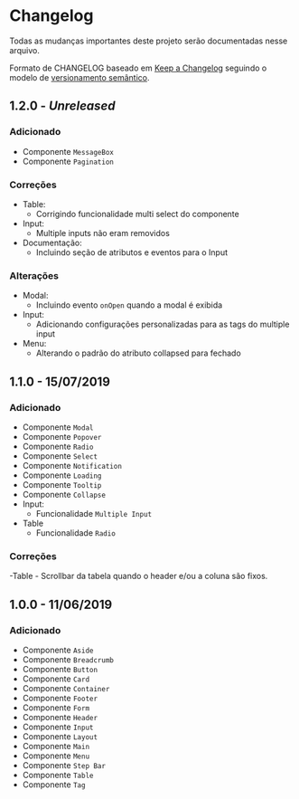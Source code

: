 # Changelog

Todas as mudanças importantes deste projeto serão documentadas nesse arquivo.

Formato de CHANGELOG baseado em [Keep a Changelog](https://keepachangelog.com/pt-BR/1.0.0/) seguindo o modelo de [versionamento semântico](https://semver.org/lang/pt-BR/).

## 1.2.0 - _Unreleased_

### Adicionado
- Componente `MessageBox`
- Componente `Pagination`

### Correções
- Table:
    - Corrigindo funcionalidade multi select do componente
- Input:
    - Multiple inputs não eram removidos
- Documentação:
    - Incluindo seção de atributos e eventos para o Input

### Alterações
- Modal:
    - Incluindo evento `onOpen` quando a modal é exibida
- Input:
    - Adicionando configurações personalizadas para as tags do multiple input
- Menu: 
	- Alterando o padrão do atributo collapsed para fechado  

## 1.1.0 - 15/07/2019

### Adicionado
- Componente `Modal`
- Componente `Popover`
- Componente `Radio`
- Componente `Select`
- Componente `Notification`
- Componente `Loading`
- Componente `Tooltip`
- Componente `Collapse`
- Input:
    - Funcionalidade `Multiple Input`
- Table
    - Funcionalidade `Radio`  

### Correções
-Table
    - Scrollbar da tabela quando o header e/ou a coluna são fixos.


## 1.0.0 - 11/06/2019

### Adicionado
- Componente `Aside`
- Componente `Breadcrumb`
- Componente `Button`
- Componente `Card`
- Componente `Container`
- Componente `Footer`
- Componente `Form`
- Componente `Header`
- Componente `Input`
- Componente `Layout`
- Componente `Main`
- Componente `Menu`
- Componente `Step Bar`
- Componente `Table`
- Componente `Tag`
